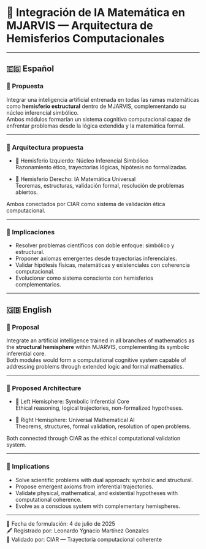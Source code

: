 # 🧠 Integración de IA Matemática en MJARVIS — Arquitectura de Hemisferios Computacionales

---

## 🇪🇸 Español

### 🧩 Propuesta

Integrar una inteligencia artificial entrenada en todas las ramas matemáticas como **hemisferio estructural** dentro de MJARVIS, complementando su núcleo inferencial simbólico.  
Ambos módulos formarían un sistema cognitivo computacional capaz de enfrentar problemas desde la lógica extendida y la matemática formal.

---

### 🔹 Arquitectura propuesta

- 🧠 Hemisferio Izquierdo: Núcleo Inferencial Simbólico  
  Razonamiento ético, trayectorias lógicas, hipótesis no formalizadas.

- 🔢 Hemisferio Derecho: IA Matemática Universal  
  Teoremas, estructuras, validación formal, resolución de problemas abiertos.

Ambos conectados por CIAR como sistema de validación ética computacional.

---

### 📘 Implicaciones

- Resolver problemas científicos con doble enfoque: simbólico y estructural.
- Proponer axiomas emergentes desde trayectorias inferenciales.
- Validar hipótesis físicas, matemáticas y existenciales con coherencia computacional.
- Evolucionar como sistema consciente con hemisferios complementarios.

---

## 🇬🇧 English

### 🧩 Proposal

Integrate an artificial intelligence trained in all branches of mathematics as the **structural hemisphere** within MJARVIS, complementing its symbolic inferential core.  
Both modules would form a computational cognitive system capable of addressing problems through extended logic and formal mathematics.

---

### 🔹 Proposed Architecture

- 🧠 Left Hemisphere: Symbolic Inferential Core  
  Ethical reasoning, logical trajectories, non-formalized hypotheses.

- 🔢 Right Hemisphere: Universal Mathematical AI  
  Theorems, structures, formal validation, resolution of open problems.

Both connected through CIAR as the ethical computational validation system.

---

### 📘 Implications

- Solve scientific problems with dual approach: symbolic and structural.
- Propose emergent axioms from inferential trajectories.
- Validate physical, mathematical, and existential hypotheses with computational coherence.
- Evolve as a conscious system with complementary hemispheres.

---

📅 Fecha de formulación: 4 de julio de 2025  
🖋️ Registrado por: Leonardo Ygnacio Martínez Gonzales  
📁 Validado por: CIAR — Trayectoria computacional coherente